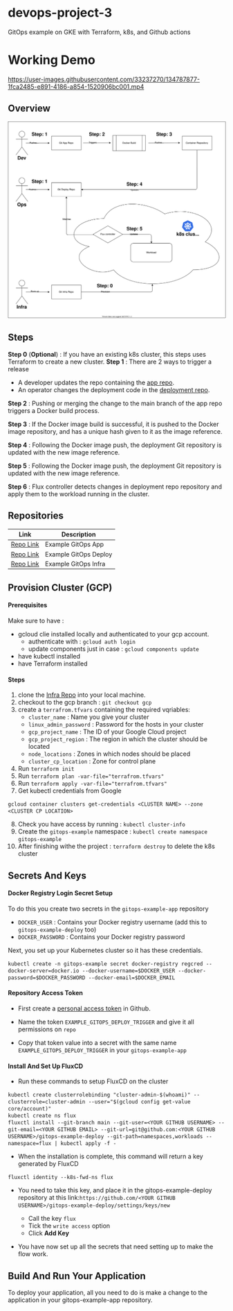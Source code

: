 # devops-project-3

GitOps example on GKE with Terraform, k8s, and Github actions

# Working Demo



https://user-images.githubusercontent.com/33237270/134787877-1fca2485-e891-4186-a854-1520906bc001.mp4



## Overview

![Architecture Description](./overview.drawio.svg)

## Steps

**Step 0** (**Optional**) : If you have an existing k8s cluster, this steps uses Terraform to create a new cluster.
**Step 1** : There are 2 ways to trigger a release

- A developer updates the repo containing the [app repo](https://github.com/ansnoussi/gitops-example-app).
- An operator changes the deployment code in the [deployment repo](https://github.com/ansnoussi/gitops-example-deploy).

**Step 2** : Pushing or merging the change to the main branch of the app repo triggers a Docker build process.

**Step 3** : If the Docker image build is successful, it is pushed to the Docker image repository, and has a unique hash given to it as the image reference.

**Step 4** : Following the Docker image push, the deployment Git repository is updated with the new image reference.

**Step 5** : Following the Docker image push, the deployment Git repository is updated with the new image reference.

**Step 6** : Flux controller detects changes in deployment repo repository and apply them to the workload running in the cluster.

## Repositories

| Link                                                            | Description           |
| --------------------------------------------------------------- | --------------------- |
| [Repo Link](https://github.com/ansnoussi/gitops-example-app)    | Example GitOps App    |
| [Repo Link](https://github.com/ansnoussi/gitops-example-deploy) | Example GitOps Deploy |
| [Repo Link](https://github.com/ansnoussi/gitops-example-infra/) | Example GitOps Infra  |

## Provision Cluster (GCP)

#### Prerequisites

Make sure to have :

- gcloud clie installed locally and authenticated to your gcp account.
  - authenticate with : `gcloud auth login`
  - update components just in case : `gcloud components update`
- have kubectl installed
- have Terraform installed

#### Steps

1. clone the [Infra Repo](https://github.com/ansnoussi/gitops-example-infra/) into your local machine.
2. checkout to the gcp branch : `git checkout gcp`
3. create a `terrafrom.tfvars` containing the required vqriables:
   - `cluster_name` : Name you give your cluster
   - `linux_admin_password` : Password for the hosts in your cluster
   - `gcp_project_name` : The ID of your Google Cloud project
   - `gcp_project_region` : The region in which the cluster should be located
   - `node_locations` : Zones in which nodes should be placed
   - `cluster_cp_location` : Zone for control plane
4. Run `terraform init`
5. Run `terraform plan -var-file="terrafrom.tfvars"`
6. Run `terraform apply -var-file="terrafrom.tfvars"`
7. Get kubectl credentials from Google

```
gcloud container clusters get-credentials <CLUSTER NAME> --zone <CLUSTER CP LOCATION>
```

8. Check you have access by running : `kubectl cluster-info`
9. Create the `gitops-example` namespace : `kubectl create namespace gitops-example`
10. After finishing withe the project : `terraform destroy` to delete the k8s cluster

## Secrets And Keys

#### Docker Registry Login Secret Setup

To do this you create two secrets in the `gitops-example-app` repository

- `DOCKER_USER` : Contains your Docker registry username (add this to `gitops-example-deploy` too)
- `DOCKER_PASSWORD` : Contains your Docker registry password

Next, you set up your Kubernetes cluster so it has these credentials.

```
kubectl create -n gitops-example secret docker-registry regcred --docker-server=docker.io --docker-username=$DOCKER_USER --docker-password=$DOCKER_PASSWORD --docker-email=$DOCKER_EMAIL
```

#### Repository Access Token

- First create a [personal access token](https://docs.github.com/en/authentication/keeping-your-account-and-data-secure/creating-a-personal-access-token) in Github.

- Name the token `EXAMPLE_GITOPS_DEPLOY_TRIGGER` and give it all permissions on `repo`

- Copy that token value into a secret with the same name `EXAMPLE_GITOPS_DEPLOY_TRIGGER` in your `gitops-example-app`

#### Install And Set Up FluxCD

- Run these commands to setup FluxCD on the cluster

```
kubectl create clusterrolebinding "cluster-admin-$(whoami)" --clusterrole=cluster-admin --user="$(gcloud config get-value core/account)"
kubectl create ns flux
fluxctl install --git-branch main --git-user=<YOUR GITHUB USERNAME> --git-email=<YOUR GITHUB EMAIL> --git-url=git@github.com:<YOUR GITHUB USERNAME>/gitops-example-deploy --git-path=namespaces,workloads --namespace=flux | kubectl apply -f -
```

- When the installation is complete, this command will return a key generated by FluxCD

```
fluxctl identity --k8s-fwd-ns flux
```

- You need to take this key, and place it in the gitops-example-deploy repository at this link:`https://github.com/<YOUR GITHUB USERNAME>/gitops-example-deploy/settings/keys/new`

  - Call the key `flux`
  - Tick the `write access` option
  - Click **Add Key**

- You have now set up all the secrets that need setting up to make the flow work.

## Build And Run Your Application

To deploy your application, all you need to do is make a change to the application in your gitops-example-app repository.
